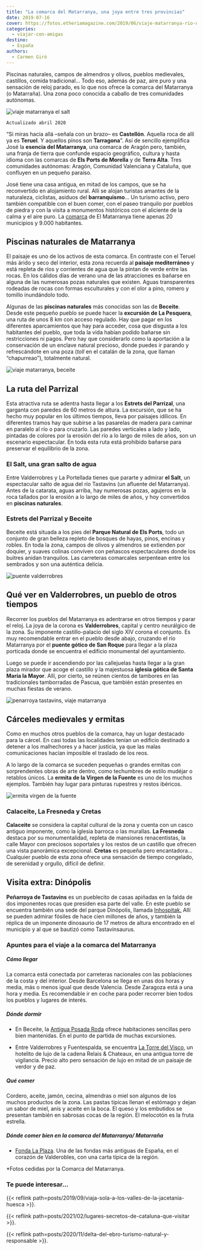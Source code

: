 ```yaml
---
title: "La comarca del Matarranya, una joya entre tres provincias"
date: 2019-07-16
cover: https://fotos.etheriamagazine.com/2019/06/viaje-matarranya-rio-uldemo-beceite.jpg
categories: 
  - viajar-con-amigas
destino: 
  - España
authors: 
  - Carmen Giró
---
```


Piscinas naturales, campos de almendros y olivos, pueblos medievales, castillos, comida tradicional… Todo eso, además de paz, aire puro y una sensación de reloj parado, es lo que nos ofrece la comarca del Matarranya (o Matarraña). Una zona poco conocida a caballo de tres comunidades autónomas.

![viaje matarranya el salt](https://fotos.etheriamagazine.com/2019/06/viaje-matarranya-el-salt.jpg "El Salt es un salto de agua del río Tastavins.")

```
Actualizado abril 2020
```

“Si miras hacia allá –señala con un brazo– es **Castellón**. Aquella roca de allí ya es 
**Teruel**. Y aquellos pinos son **Tarragona**”. Así de sencillo ejemplifica José la 
**esencia del Matarranya**, una comarca de Aragón pero, también, una franja de tierra 
que confunde espacio geográfico, cultura y hasta idioma con las comarcas de **Els Ports 
de Morella** y de **Terra Alta**. Tres comunidades autónomas: Aragón, Comunidad 
Valenciana y Cataluña, que confluyen en un pequeño paraíso. 

José tiene una casa antigua, en mitad de los campos, que se ha reconvertido en 
alojamiento rural. Allí se alojan turistas amantes de la naturaleza, ciclistas, asiduos 
del **barranquismo**… Un turismo activo, pero también compatible con el buen comer, con 
el paseo tranquilo por pueblos de piedra y con la visita a monumentos históricos con el 
aliciente de la calma y el aire puro. La [comarca](http://matarranyaturismo.es/) de El 
Matarranya tiene apenas 20 municipios y 9.000 habitantes. 

## Piscinas naturales de Matarranya

El paisaje es uno de los activos de esta comarca. En contraste con el Teruel más árido y 
seco del interior, esta zona recuerda al **paisaje mediterráneo** y está repleta de ríos 
y corrientes de agua que la pintan de verde entre las rocas. En los cálidos días de 
verano una de las atracciones es bañarse en alguna de las numerosas pozas naturales que 
existen. Aguas transparentes rodeadas de rocas con formas esculturales y con el olor a 
pino, romero y tomillo inundándolo todo. 

Algunas de las **piscinas naturales** más conocidas son las de **Beceite**. Desde este 
pequeño pueblo se puede hacer la **excursión de La Pesquera**, una ruta de unos 8 km con 
acceso regulado. Hay que pagar en los diferentes aparcamientos que hay para acceder, 
cosa que disgusta a los habitantes del pueblo, que toda la vida habían podido bañarse 
sin restricciones ni pagos. Pero hay que considerarlo como la aportación a la 
conservación de un enclave natural precioso, donde puedes ir parando y refrescándote en 
una poza (_toll_ en el catalán de la zona, que llaman “chapurreao”), totalmente natural. 

![viaje matarranya, beceite](https://fotos.etheriamagazine.com/2019/06/viaje-matarranya-rio-uldemo-beceite.jpg "Piscina natural del río Uldemo, en Beceite.")

## La ruta del Parrizal

Esta atractiva ruta se adentra hasta llegar a los **Estrets del Parrizal**, una garganta 
con paredes de 60 metros de altura. La excursión, que se ha hecho muy popular en los 
últimos tiempos, lleva por paisajes idílicos. En diferentes tramos hay que subirse a las 
pasarelas de madera para caminar en paralelo al río o para cruzarlo. Las paredes 
verticales a lado y lado, pintadas de colores por la erosión del río a lo largo de miles 
de años, son un escenario espectacular. En toda esta ruta está prohibido bañarse para 
preservar el equilibrio de la zona. 

### El Salt, una gran salto de agua

Entre Valderrobres y La Portellada tienes que pararte y admirar **el Salt**, un 
espectacular salto de agua del río Tastavins (un afluente del Matarranya). Antes de la 
catarata, aguas arriba, hay numerosas pozas, agujeros en la roca tallados por la erosión 
a lo largo de miles de años, y hoy convertidos en **piscinas naturales**. 

### Estrets del Parrizal y Beceite

Beceite está situada a los pies del **Parque Natural de Els Ports**, todo un conjunto de 
gran belleza repleto de bosques de hayas, pinos, encinas y robles. En toda la zona, 
campos de olivos y almendros se extienden por doquier, y suaves colinas conviven con 
peñascos espectaculares donde los buitres anidan tranquilos. Las carreteras comarcales 
serpentean entre los sembrados y son una auténtica delicia. 

![puente valderrobres](https://fotos.etheriamagazine.com/2019/06/viaje-matarranya-puente-de-valderrobres.jpg "Puente de Valderrobres.")

## Qué ver en Valderrobres, un pueblo de otros tiempos

Recorrer los pueblos del Matarranya es adentrarse en otros tiempos y parar el reloj. La 
joya de la corona es **Valderrobres**, capital y centro neurálgico de la zona. Su 
imponente castillo-palacio del siglo XIV corona el conjunto. Es muy recomendable entrar 
en el pueblo desde abajo, cruzando el río Matarranya por el **puente gótico de San 
Roque** para llegar a la plaza porticada donde se encuentra el edificio monumental del 
ayuntamiento. 

Luego se puede ir ascendiendo por las callejuelas hasta llegar a la gran plaza mirador 
que acoge el castillo y la majestuosa **iglesia gótica de Santa María la Mayor**. Allí, 
por cierto, se reúnen cientos de tambores en las tradicionales tamborradas de Pascua, 
que también están presentes en muchas fiestas de verano. 

![penarroya tastavins, viaje matarranya](https://fotos.etheriamagazine.com/2019/06/viaje-matarranya-penarroya-de-tastavins.jpg "Peñarroya de Tastavins.")

## Cárceles medievales y ermitas

Como en muchos otros pueblos de la comarca, hay un lugar destacado para la cárcel. En 
casi todas las localidades tenían un edificio destinado a detener a los malhechores y a 
hacer justicia, ya que las malas comunicaciones hacían imposible el traslado de los 
reos. 

A lo largo de la comarca se suceden pequeñas o grandes ermitas con sorprendentes obras 
de arte dentro, como techumbres de estilo mudéjar o retablos únicos. La **ermita de la 
Virgen de la Fuente** es uno de los muchos ejemplos. También hay lugar para pinturas 
rupestres y restos ibéricos. 

![ermita virgen de la fuente](https://fotos.etheriamagazine.com/2019/07/viaje-matarranya-ermita-Virgen-de-la-Fuente.jpg "Techumbre de la ermita Virgen de la Fuente.")

### Calaceite, La Fresneda y Cretas

**Calaceite** se considera la capital cultural de la zona y cuenta con un casco antiguo 
imponente, como la iglesia barroca o las murallas. **La Fresneda** destaca por su 
monumentalidad, repleta de mansiones renacentistas, la calle Mayor con preciosos 
soportales y los restos de un castillo que ofrecen una vista panorámica excepcional. 
**Cretas** es pequeña pero encantadora… Cualquier pueblo de esta zona ofrece una 
sensación de tiempo congelado, de serenidad y orgullo, difícil de definir. 

## Visita extra: Dinópolis

**Peñarroya de Tastavins** es un pueblecito de casas apiñadas en la falda de dos 
imponentes rocas que presiden esa parte del valle. En este pueblo se encuentra también 
una sede del parque Dinópolis, llamada 
[Inhospitak.](https://www.dinopolis.com/inhospitak.html) Allí se pueden admirar fósiles 
de hace cien millones de años, y también la réplica de un imponente dinosaurio de 17 
metros de altura encontrado en el municipio y al que se bautizó como Tastavinsaurus. 

### Apuntes para el viaje a la comarca del Matarranya

##### Cómo llegar

La comarca está conectada por carreteras nacionales con las poblaciones de la costa y 
del interior. Desde Barcelona se llega en unas dos horas y media, más o menos igual que 
desde Valencia. Desde Zaragoza está a una hora y media. Es recomendable ir en coche para 
poder recorrer bien todos los pueblos y lugares de interés. 

##### Dónde dormir

- En Beceite, la [Antigua Posada Roda](http://www.antiguaposadaroda.com/) ofrece 
habitaciones sencillas pero bien mantenidas. En el punto de partida de muchas 
excursiones. 

- Entre Valderrobres y Fuentespalda, se encuentra [La Torre del 
Visco](https://torredelvisco.com/es/), un hotelito de lujo de la cadena Relais & 
Chateaux, en una antigua torre de vigilancia. Precio alto pero sensación de lujo en 
mitad de un paisaje de verdor y de paz. 

##### Qué comer

Cordero, aceite, jamón, cecina, almendras o miel son algunos de los muchos productos de 
la zona. Las pastas típicas llenan el estómago y dejan un sabor de miel, anís y aceite 
en la boca. El queso y los embutidos se presentan también en sabrosas cocas de la 
región. El melocotón es la fruta estrella. 

##### Dónde comer bien en la comarca del Matarranya/ Matarraña

- [Fonda La Plaza](http://www.fondalaplaza.es/). Una de las fondas más antiguas de 
España, en el corazón de Valderobles, con una carta típica de la región. 

\*Fotos cedidas por la Comarca del Matarranya. 

### Te puede interesar...

{{< reflink path=posts/2019/09/viaja-sola-a-los-valles-de-la-jacetania-huesca >}}. 

{{< reflink path=posts/2021/02/lugares-secretos-de-cataluna-que-visitar >}}. 

{{< reflink path=posts/2020/11/delta-del-ebro-turismo-natural-y-responsable >}}.
